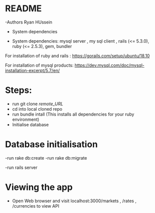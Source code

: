 # README

-Authors 
Ryan HUssein



* System dependencies

* System dependencies: mysql server , my sql client , rails (<= 5.3.0), ruby (<= 2.5.3), gem, bundler 

For installation of ruby and rails : https://gorails.com/setup/ubuntu/18.10

For installation of mysql products: https://dev.mysql.com/doc/mysql-installation-excerpt/5.7/en/


# Steps:
* run git clone _remote_URL_
* cd into local cloned repo
* run bundle intall (This installs all dependencies for your ruby environment)
* Initialise database

# Database initialisation

 -run rake db:create 
 -run rake db:migrate
 
 -run rails server 

 
 # Viewing the app
 
 * Open Web browser and visit localhost:3000/markets , /rates , /currencies to view API
